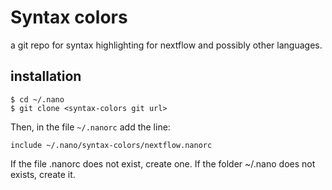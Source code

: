 Syntax colors
=============

a git repo for syntax highlighting for nextflow and possibly other languages.

installation
------------

```
$ cd ~/.nano
$ git clone <syntax-colors git url>
```

Then, in the file `~/.nanorc` add the line:
```
include ~/.nano/syntax-colors/nextflow.nanorc
```

If the file .nanorc does not exist, create one. If the folder ~/.nano does not exists, create it. 

